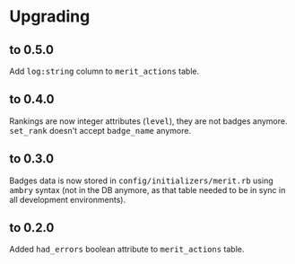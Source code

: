 # Upgrading

## to 0.5.0

Add <tt>log:string</tt> column to <tt>merit_actions</tt> table.

## to 0.4.0

Rankings are now integer attributes (<tt>level</tt>), they are not badges
anymore. <tt>set_rank</tt> doesn't accept <tt>badge_name</tt> anymore.

## to 0.3.0

Badges data is now stored in <tt>config/initializers/merit.rb</tt> using
<tt>ambry</tt> syntax (not in the DB anymore, as that table needed to be in
sync in all development environments).

## to 0.2.0

Added <tt>had_errors</tt> boolean attribute to <tt>merit_actions</tt> table.
